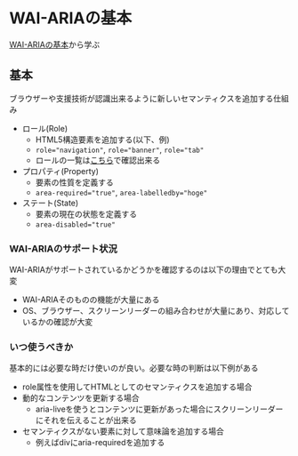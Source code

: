 # WAI-ARIAの基本

[WAI-ARIAの基本](https://developer.mozilla.org/ja/docs/Learn/Accessibility/WAI-ARIA_basics)から学ぶ

## 基本

ブラウザーや支援技術が認識出来るように新しいセマンティクスを追加する仕組み

- ロール(Role)
  - HTML5構造要素を追加する(以下、例)
  - `role="navigation"`, `role="banner"`, `role="tab"`
  - ロールの一覧は[こちら](https://www.w3.org/TR/wai-aria-1.1/#role_definitions)で確認出来る
- プロパティ(Property)
  - 要素の性質を定義する
  - `area-required="true"`, `area-labelledby="hoge"`
- ステート(State)
  - 要素の現在の状態を定義する
  - `area-disabled="true"`

### WAI-ARIAのサポート状況

WAI-ARIAがサポートされているかどうかを確認するのは以下の理由でとても大変

- WAI-ARIAそのものの機能が大量にある
- OS、ブラウザー、スクリーンリーダーの組み合わせが大量にあり、対応しているかの確認が大変

### いつ使うべきか

基本的には必要な時だけ使いのが良い。必要な時の判断は以下例がある

- role属性を使用してHTMLとしてのセマンティクスを追加する場合
- 動的なコンテンツを更新する場合
  - aria-liveを使うとコンテンツに更新があった場合にスクリーンリーダーにそれを伝えることが出来る
- セマンティクスがない要素に対して意味論を追加する場合
  - 例えばdivにaria-requiredを追加する
